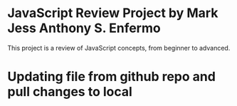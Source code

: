 # JavaScript Review Project by Mark Jess Anthony S. Enfermo
This project is a review of JavaScript concepts, from beginner to advanced.

# Updating file from github repo and pull changes to local
